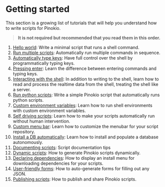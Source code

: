 # Getting started

This section is a growing list of tutorials that will help you understand how to write scripts for Pinokio.

> **It is not required but recommended that you read them in this order.**

1. [Hello world](hello): Write a minimal script that runs a shell command.
2. [Run multiple scripts](multiple): Automatically run multiple commands in sequence.
3. [Automatically type keys](write): Have full control over the shell by programmatically typing keys.
4. [Pressing enter](enter): Learn the difference between entering commands and typing keys.
5. [Interacting with the shell](programming): In addition to writing to the shell, learn how to read and process the realtime data from the shell, treating the shell like a server.
6. [Run python scripts](python): Write a simple Pinokio script that automatically runs python scripts.
7. [Custom environment variables](env): Learn how to run shell environments with custom environment variables.
8. [Self driving scripts](autostart): Learn how to make your scripts automatically run without human intervention.
9. [Custom menu bar](menu): Learn how to customize the menubar for your script repository.
10. [Install a DB automatically](database): Learn how to install and populate a database autonomously.
11. [Documenting scripts](document): Script documentation tips
12. [Dynamic scripts](dynamic): How to generate Pinokio scripts dynamically.
13. [Declaring dependencies](dependencies): How to display an install menu for downloading dependencies for your scripts.
14. [User-friendly forms](forms): How to auto-generate forms for filling out any JSON.
15. [Publishing scripts](publish): How to publish and share Pinokio scripts.
